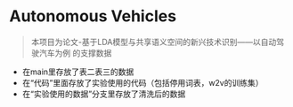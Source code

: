 # Autonomous Vehicles
>本项目为论文-基于LDA模型与共享语义空间的新兴技术识别——以自动驾驶汽车为例 的支撑数据
- 在main里存放了表二表三的数据
- 在“代码”里面存放了实验使用的代码（包括停用词表，w2v的训练集）
- 在“实验使用的数据”分支里存放了清洗后的数据
